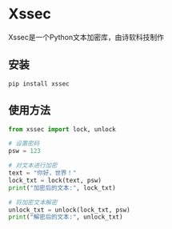 # Xssec
Xssec是一个Python文本加密库，由诗软科技制作


## 安装

```
pip install xssec
```


## 使用方法

```python
from xssec import lock, unlock

# 设置密码
psw = 123

# 对文本进行加密
text = "你好，世界！"
lock_txt = lock(text, psw)
print("加密后的文本:", lock_txt)

# 将加密文本解密
unlock_txt = unlock(lock_txt, psw)
print("解密后的文本:", unlock_txt)
```





